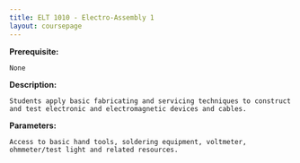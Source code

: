 ```yaml
---
title: ELT 1010 - Electro-Assembly 1
layout: coursepage
---
```

**Prerequisite:**

    None 

**Description:**

    Students apply basic fabricating and servicing techniques to construct and test electronic and electromagnetic devices and cables. 

**Parameters:**

    Access to basic hand tools, soldering equipment, voltmeter, ohmmeter/test light and related resources.
